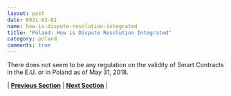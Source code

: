 ```yaml
---
layout: post
date: 0031-03-01
name: how-is-dispute-resolution-integrated
title: "Poland: How is Dispute Resolution Integrated"
category: poland
comments: true
---
```


There does not seem to be any regulation on the validity of Smart Contracts in the E.U. or in Poland as of May 31, 2018.

| **[Previous Section](https://neo-project.github.io/global-blockchain-compliance-hub//poland/poland-smart-contracts.html)** | **[Next Section]( https://neo-project.github.io/global-blockchain-compliance-hub//poland/poland-nullify-smart-contracts.html)** |
